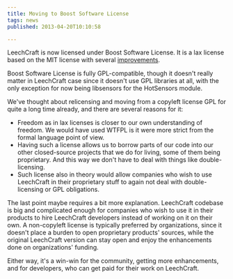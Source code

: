 ```yaml
---
title: Moving to Boost Software License
tags: news
published: 2013-04-20T10:10:58

---
```


LeechCraft is now licensed under Boost Software License. It is a lax
license based on the MIT license with several
[improvements](http://ideas.opensource.org/ticket/45).

Boost Software License is fully GPL-compatible, though it doesn't really
matter in LeechCraft case since it doesn't use GPL libraries at all,
with the only exception for now being libsensors for the HotSensors
module.

We've thought about relicensing and moving from a copyleft license GPL
for quite a long time already, and there are several reasons for it:

- Freedom as in lax licenses is closer to our own understanding
  of freedom. We would have used WTFPL is it were more strict from the
  formal language point of view.
- Having such a license allows us to borrow parts of our code into our
  other closed-source projects that we do for living, some of them
  being proprietary. And this way we don't have to deal with things
  like double-licensing.
- Such license also in theory would allow companies who wish to use
  LeechCraft in their proprietary stuff to again not deal with
  double-licensing or GPL obligations.

The last point maybe requires a bit more explanation. LeechCraft
codebase is big and complicated enough for companies who wish to use it
in their products to hire LeechCraft developers instead of working on it
on their own. A non-copyleft license is typically preferred by
organizations, since it doesn't place a burden to open proprietary
products' sources, while the original LeechCraft version can stay open
and enjoy the enhancements done on organizations' funding.

Either way, it's a win-win for the community, getting more enhancements,
and for developers, who can get paid for their work on LeechCraft.
